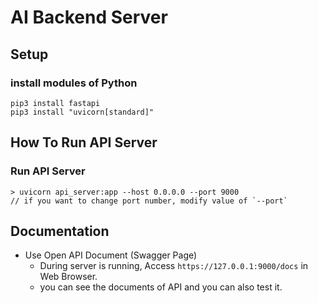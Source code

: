 # AI Backend Server

## Setup

### install modules of Python

```
pip3 install fastapi
pip3 install "uvicorn[standard]"
```

## How To Run API Server

### Run API Server

```
> uvicorn api_server:app --host 0.0.0.0 --port 9000
// if you want to change port number, modify value of `--port`
```

## Documentation

- Use Open API Document (Swagger Page)
  - During server is running, Access `https://127.0.0.1:9000/docs` in Web Browser.
  - you can see the documents of API and you can also test it.
